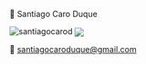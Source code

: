 👋 Santiago Caro Duque


<img src="https://github-readme-stats.vercel.app/api?username=santiagocarod&show_icons=true&theme=radical&bg_color=30,e96443,904e95&&title_color=fff&text_color=fff&count_private=true" alt="santiagocarod" />


<img align="center" src="https://github-readme-stats.vercel.app/api/top-langs/?username=santiagocarod&theme=Gradient&count_private=true&theme=radical&bg_color=30,e96443,904e95&&title_color=fff&text_color=fff&langs_count=8&layout=compact&hide_border=true&hide=jupyter%20notebook,html" />

📩 santiagocaroduque@gmail.com
